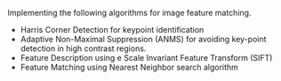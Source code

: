 Implementing the following algorithms for image feature matching.
- Harris Corner Detection for keypoint identification
- Adaptive Non-Maximal Suppression (ANMS) for avoiding key-point detection in high contrast regions.
- Feature Description using e Scale Invariant Feature Transform (SIFT) 
- Feature Matching using Nearest Neighbor search algorithm
